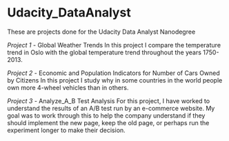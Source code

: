 # Udacity_DataAnalyst

These are projects done for the Udacity Data Analyst Nanodegree

*Project 1* - Global Weather Trends
In this project I compare the temperature trend in Oslo with the global temperature trend throughout the years 1750-2013.

*Project 2* - Economic and Population Indicators for Number of Cars Owned by Citizens
In this project I study why in some countries in the world people own more 4-wheel vehicles than in others.

*Project 3* - Analyze_A_B Test Analysis
For this project, I have worked to understand the results of an A/B test run by an e-commerce website. My goal was to work through this to help the company understand if they should implement the new page, keep the old page, or perhaps run the experiment longer to make their decision.
